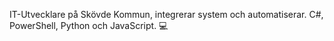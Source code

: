 IT-Utvecklare på Skövde Kommun, integrerar system och automatiserar.
C#, PowerShell, Python och JavaScript. 💻

<!---
PhilipHakans/PhilipHakans is a ✨ special ✨ repository because its `README.md` (this file) appears on your GitHub profile.
You can click the Preview link to take a look at your changes.
--->
